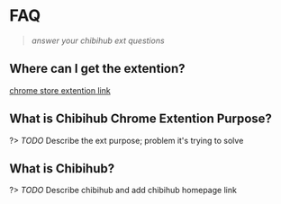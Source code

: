 # FAQ

> *answer your chibihub ext questions*

## Where can I get the extention?

[chrome store extention link]()

## What is Chibihub Chrome Extention Purpose?

?> _TODO_ Describe the ext purpose; problem it's trying to solve

## What is Chibihub?

?> _TODO_ Describe chibihub and add chibihub homepage link

